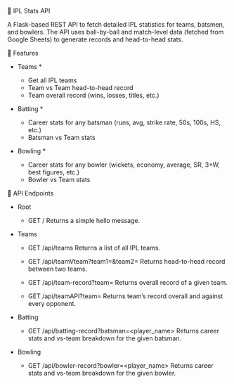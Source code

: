 🏏 IPL Stats API

A Flask-based REST API to fetch detailed IPL statistics for teams, batsmen, and bowlers.
The API uses ball-by-ball and match-level data (fetched from Google Sheets) to generate records and head-to-head stats.

🚀 Features

* Teams *

  - Get all IPL teams
  - Team vs Team head-to-head record
  - Team overall record (wins, losses, titles, etc.)

* Batting *
    - Career stats for any batsman (runs, avg, strike rate, 50s, 100s, HS, etc.)
    - Batsman vs Team stats

* Bowling *

    - Career stats for any bowler (wickets, economy, average, SR, 3+W, best figures, etc.)
    - Bowler vs Team stats

📌 API Endpoints

* Root

    - GET /
    Returns a simple hello message.

* Teams

    - GET /api/teams
    Returns a list of all IPL teams.

    - GET /api/teamVteam?team1=<team1>&team2=<team2>
    Returns head-to-head record between two teams.

    - GET /api/team-record?team=<team>
    Returns overall record of a given team.

    - GET /api/teamAPI?team=<team>
    Returns team’s record overall and against every opponent.

* Batting

    - GET /api/batting-record?batsman=<player_name>
    Returns career stats and vs-team breakdown for the given batsman.

* Bowling

    - GET /api/bowler-record?bowler=<player_name>
    Returns career stats and vs-team breakdown for the given bowler.